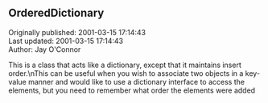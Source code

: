 ## OrderedDictionary  
Originally published: 2001-03-15 17:14:43  
Last updated: 2001-03-15 17:14:43  
Author: Jay O'Connor  
  
This is a class that acts like a dictionary, except that it maintains insert order.\nThis can be useful when you wish to associate two objects in a key-value manner and would like to use a dictionary interface to access the elements, but you need to remember what order the elements were added